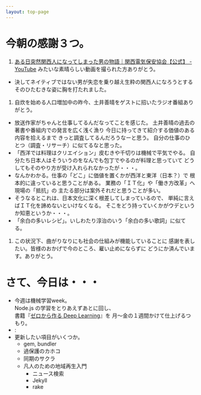 ```yaml
---
layout: top-page
---
```

# 今朝の感謝３つ。

1. [ある日突然関西人になってしまった男の物語｜関西電気保安協会【公式】 - YouTube](https://www.youtube.com/watch?v=1hu0wUqBLWY) みたいな素晴らしい動画を撮られた方ありがとう。  
  * 決してネイティブではない男が失恋を乗り越え生粋の関西人になろうとするそのひたむきな姿に胸を打たれました。
1. 自炊を始める人口増加中の昨今、土井善晴をゲストに招いたラジオ番組ありがとう。
  * 放送作家がちゃんと仕事してるんだなってことを感じた。
    土井善晴の過去の著書や番組内での発言を広く浅く漁り
    今日に持ってきて紹介する価値のある内容を拾えるまで
    きっと調査してるんだろうなーと思う。
    自分の仕事のひとつ（調査・リサーチ）に似てるなと思った。
  * 「西洋では料理はクリエイション」皮むきや千切りは機械で平気でやる。
    自分たち日本人はそういうのをなんでも包丁でやるのが料理と思っていて
    どうしてもそのやり方が受け入れられなかったが・・・。
  * なんかわかる。仕事の「どこ」に価値を置くかが西洋と東洋（日本？）で
    根本的に違っていると思うことがある。
    業務の「ＩＴ化」や「働き方改革」へ現場の「抵抗」の
    主たる部分は案外それだと思うことが多い。
  * そうなるとこれは、日本文化に深く根差してしまっているので、
    単純に言えばＩＴ化を諦めないといけなくなる。
    そこをどう持っていくかがウデというか知恵というか・・・。
  * 「余白の多いレシピ」。いしわたり淳治のいう「余白の多い歌詞」に似てる。
1. この状況下、曲がりなりにも社会の仕組みが機能していることに
   感謝を表したい。皆様のおかげで今のところ、雇い止めにならずに
   どうにか済んでいます。ありがとう。


# さて、今日は・・・

* 今週は機械学習week。  
  Node.js の学習をとりあえずあとに回し、  
  書籍『[ゼロから作る Deep Learning](https://amazon.jp/dp/4873117585)』を
  月〜金の１週間かけて仕上げるつもり。
* :
* 更新したい項目がいくつか。
  * gem, bundler
  * 過保護のカホコ
  * 同期のサクラ
  * 凡人のための地域再生入門
    * ニュース検索
    * Jekyll
    * rake
